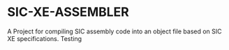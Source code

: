 # SIC-XE-ASSEMBLER
A Project for compiling SIC assembly code into an object file based on SIC XE specifications.
Testing